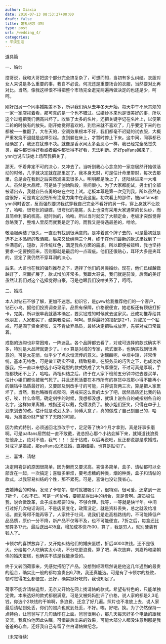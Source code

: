 ```yaml
---
author: Xiaxia
date: 2010-07-13 08:53:27+00:00
draft: false
title: 婚礼纪念（四）
type: post
url: /wedding_4/
categories:
- 平淡生活
---
```


道具篇

 

一、婚纱

 

控哥说，我和大哥把这个部分完全搞复杂了，可想而知，当初有多么纠结。衣服对女人来说是多么重要的事，我自不必说，何况还是重要场合的衣服，当然要对比再对比。当然，像我这样恨不得把整个市场完全逛完两遍再做决定的也还是少，呵呵。

 

刚好跟另一个同事婚期差不多，所以我们俩从去年冬天开始，每天中午不厌其烦的一家一家店挨着看，那可真的是一个也不错过。试婚纱本来也是很美好的事，所以这个过程把我们俩高兴坏了。收集了太多的名片，还把关键字记在名片上，以便第二轮的时候有的放矢。刚开始觉得喜欢的，到后来就不喜欢了，几乎要定下来的也都被一一推翻了。大冬天的，空调效果根本不好，我们都毫不迟疑的试衣服，大概严重发烧不退就是这样引起。直到躺在床上，才暂时停止下来。这中间，同事都已经确定了，我还在犹豫不决。就像是香水闻太多会恶心一样，我已经完全感觉失灵，每件都觉得好看或者每件都觉得不好看，无法判断。还好palfans回来了，ynn也说应该她上场帮我把关了。

 

那天，怀着非定不可的决心，又冲去了。当听到我心心念念的一家店居然开始做活动的时候，几乎就决定就在那里定了。我本身无财，可是估计命里带财，每次去那里，总是会在我到之后突然涌进去很多人。明明都是晚上了，还陆续进来一大堆人。虽然是大品牌，可是处于创始阶段，空间很小。为了大家都能试，男士们全部被请出去，我就自告奋勇的站在空地上试。老板本尊是第一次见到我，所以虽然态度很好，可是肯定没把所有注意力集中在我这里。初次看上的那件，被palfans和ynn同时否定，反而强烈要求我试穿我自己完全不看好的另一件。穿上身就不让脱了，哈哈。很夸张的蝴蝶，很夸张的拖尾，头上也没有采用大家通常的长头纱，而且简单利落的梳高，挺时尚的，哈哈。所以当时就交了大额定金，老板才突然觉得忽略我了，整堆人里反而就我是定了的，而我又是待遇最差的，哈哈。

 

敬酒服纠结了很久，一直没有找到很满意的。是冲着这个牌子去的，可是最初就是选不上本品牌的敬酒服。后来又延绵两三个月，终于在他们最新的款式里找到了一件满意的，短款，非传统红色，满足我各方面的需求。所以即便被错租，我也坚持要求一定要换回来，否则那就是最后的一点瑕疵。他们还很贴心，耳环大多是夹耳的，坚定了我仍然不穿耳洞的决心。

 

后来，大哥也在我的强烈推荐之下，选择了他们的另类婚纱。现在，他们已经越做越好了，店面扩展了，款式增加非常多。我跟大哥说，我们就是前浪，后面的美好虽然让我们对这个选择觉得自豪，可是也跟我们没啥关系了，呵呵。

 

二、婚戒

 

本人对钻石不够了解，更加不迷恋。初识它，是gww给我推荐他们的一个客户，钻石小鸟。据他们投资调查显示，品质有保障，价格很便宜，她老板还有顶级打折卡，完美。所以很早我就基本确定，要买钻戒的时候就去这家买。还成功推荐给其他朋友，人家都买了，结果我没买，呵呵。觉得最好的搭配是2+1，对戒加一个钻戒，可是囿于资金紧张，又不肯放弃品质，最终决定把钻戒放弃，先买对戒日常戴着。

 

戒指的选购也非常困难，一阵迷乱。各个品牌都去看了，对戒可选择的款式确实不多，特别是大品牌就更少了。I do 算是对戒的专家，款式很多，也确实找到很满意的，可是太花俏，似乎少了点永恒流传的意义。谢瑞麟呢，中规中矩，非常传统，基本无特色，可是做工确实不错，精致稳重。在服务员的巧舌之下，也成功劝服我，把一直以来想选小巧玲珑型的款式换成了大气厚重型，不过可真是厚啊，手指都快闭不上了，哈哈。两相纠结之后，终于在人家下班前五分钟冲进去要买单，估计小姐们都快被我气死了。并且还死活要在本市所有的存货中找那小得不能再小的镶钻中品质最好的，又要顾及到改手寸的可能，只得调货两三次，算是把人家累坏了。当然，我也略微有点郁闷，男戒买这么贵的太少了吧，居然品质还比我的钻好，唉，什么命啊。确定刻字的时候，我想都没想，就填上说各自的戒指刻各自的名字，这样如果离婚，戒指还可以戴，免得浪费了。被小姐们狂笑，只得在单子上划来划去的改。估计就是改划太多，师傅大意了，真的做成了自己刻自己的，哈哈，为离婚分财产留下了无限的可能。

 

因为款式特别，必须送回北京改手寸，足足等了快3个月才拿到，真是好事多磨啊。可是palfans居然就一直不敢戴，说总担心那个小钻会掉下来，就知道钱浪费在他身上，绝对不值，我气！！！至于钻戒，以后再说吧，反正都说那是求婚戒，对戒才是婚戒，那palfans没求过婚，直接结婚，也算是贴切了。

 

三、喜饼、请帖

 

决定用喜饼的原因很简单，因为懒而又要求高。喜饼多简单，盒子、请帖都可以全部含在一起，一次搞定；喜糖多麻烦，要考虑糖的种类，烟的种类，盒子和请帖的款式，以我容易纠结的个性，那不累死。可是，喜饼也没让我省心。

 

去婚博会的时候，发现了卡顿尔，顿时就被吸引了，很特别，很可爱，还拿到一张7折卡，心动不已。可是一问价格，要能拿得出手的组合，真是贵啊。店员稳住我，说会做改革，盒子成本都要10块，不够合理。我等，一等就是快半年。中间打过好几次电话询问，不是店员变化，政策没定，就是资料丢失，总之就没给准话。直到等得不能再等了，人家终于吐词，说我们是走高档路线的，不可能降低产品品质，原价一分不降，新产品不仅等不及，也不可能便宜。7折之后，每盒还比预算多17元，最后送出435盒，增加成本快7500，算了，我是穷人，就别硬装有钱人了。

 

卡顿尔的喜饼放弃了，又开始纠结他们的婚庆蛋糕，折后4000块钱，还不是很大。分给每个人吃确实太小块，不分吃更浪费。算了吧，再次放弃，刘嘉玲和梁朝伟的婚庆蛋糕，也确实不该是我能承受的。

 

终于又转回荷家来，凭感觉搭配了产品，没想到经理居然说是他这几年遇到的最贵的组合，确实比一般的都每盒贵出6,7块，我还真能选。可是有了卡顿尔的挫败，顿时觉得怎么都便宜，还好，确实挺好吃的，我也知足了。

 

荷家不能含请帖造型，无奈又开始在网上找请帖的款式。希望有特色的，只能单独定做。本来选好的款式都很满意，可是又被妈妈批评了价格，说人家的都是2,3毛钱，你选个2块钱的干嘛啊，多浪费，还念了好几遍。照片也不准放上去，说人家最后请帖到处丢，你们的照片也就到处丢，不好。唉，好吧，换。为了仍然保持一点特色，让爸爸写了几句话印在上面。爸爸很用心，那几天每天好多个电话的跟我交流，我真怕他因此失眠。可惜最后出来的效果，可能大部分人都没注意到那是我爸爸的心血，还好我自己有留了空白请帖做纪念。

 

（未完待续）
